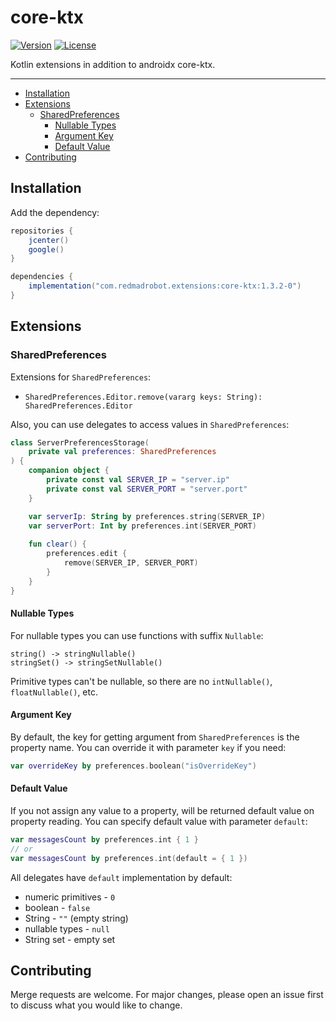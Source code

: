 # core-ktx <GitHub path="RedMadRobot/redmadrobot-android-ktx/tree/main/core-ktx"/>
[![Version](https://img.shields.io/bintray/v/redmadrobot-opensource/android/core-ktx?style=flat-square)][bintray] [![License](https://img.shields.io/github/license/RedMadRobot/redmadrobot-android-ktx?style=flat-square)][license]

Kotlin extensions in addition to androidx core-ktx.

---
<!-- START doctoc generated TOC please keep comment here to allow auto update -->
<!-- DON'T EDIT THIS SECTION, INSTEAD RE-RUN doctoc TO UPDATE -->


- [Installation](#installation)
- [Extensions](#extensions)
    - [SharedPreferences](#sharedpreferences)
        - [Nullable Types](#nullable-types)
        - [Argument Key](#argument-key)
        - [Default Value](#default-value)
- [Contributing](#contributing)

<!-- END doctoc generated TOC please keep comment here to allow auto update -->

## Installation

Add the dependency:
```groovy
repositories {
    jcenter()
    google()
}

dependencies {
    implementation("com.redmadrobot.extensions:core-ktx:1.3.2-0")
}
```

## Extensions

### SharedPreferences

Extensions for `SharedPreferences`:
- `SharedPreferences.Editor.remove(vararg keys: String): SharedPreferences.Editor`

Also, you can use delegates to access values in `SharedPreferences`:
```kotlin
class ServerPreferencesStorage(
    private val preferences: SharedPreferences
) {
    companion object {
        private const val SERVER_IP = "server.ip"
        private const val SERVER_PORT = "server.port"
    }

    var serverIp: String by preferences.string(SERVER_IP)
    var serverPort: Int by preferences.int(SERVER_PORT)
    
    fun clear() {
        preferences.edit {
            remove(SERVER_IP, SERVER_PORT)
        }
    }
}
```

#### Nullable Types

For nullable types you can use functions with suffix `Nullable`:
```
string() -> stringNullable()
stringSet() -> stringSetNullable()
```

Primitive types can't be nullable, so there are no `intNullable()`, `floatNullable()`, etc.

#### Argument Key

By default, the key for getting argument from `SharedPreferences` is the property name.
You can override it with parameter `key` if you need:
```kotlin
var overrideKey by preferences.boolean("isOverrideKey")
```

#### Default Value

If you not assign any value to a property, will be returned default value on property reading.
You can specify default value with parameter `default`:
```kotlin
var messagesCount by preferences.int { 1 }
// or
var messagesCount by preferences.int(default = { 1 })
```

All delegates have `default` implementation by default:
- numeric primitives - `0`
- boolean - `false`
- String - `""` (empty string)
- nullable types - `null`
- String set - empty set

## Contributing
Merge requests are welcome.
For major changes, please open an issue first to discuss what you would like to change.

[bintray]: https://bintray.com/redmadrobot-opensource/android/core-ktx
[license]: https://git.redmadrobot.com/android-research/knowledge/blob/master/LICENSE
